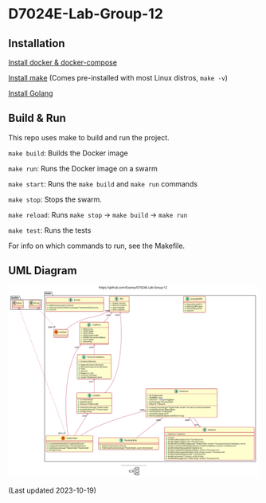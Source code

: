 # D7024E-Lab-Group-12

## Installation

[Install docker & docker-compose](https://docs.docker.com/)

[Install make](https://www.gnu.org/software/make/)
(Comes pre-installed with most Linux distros, `make -v`)

[Install Golang](https://golang.org/doc/install)

## Build & Run

This repo uses make to build and run the project.

`make build`: Builds the Docker image

`make run`: Runs the Docker image on a swarm

`make start`: Runs the `make build` and `make run` commands

`make stop`: Stops the swarm.

`make reload`: Runs `make stop` -> `make build` -> `make run`

`make test`: Runs the tests

For info on which commands to run, see the Makefile.

## UML Diagram

![UML Diagram](resource/d7024uml.svg)

(Last updated 2023-10-19)
